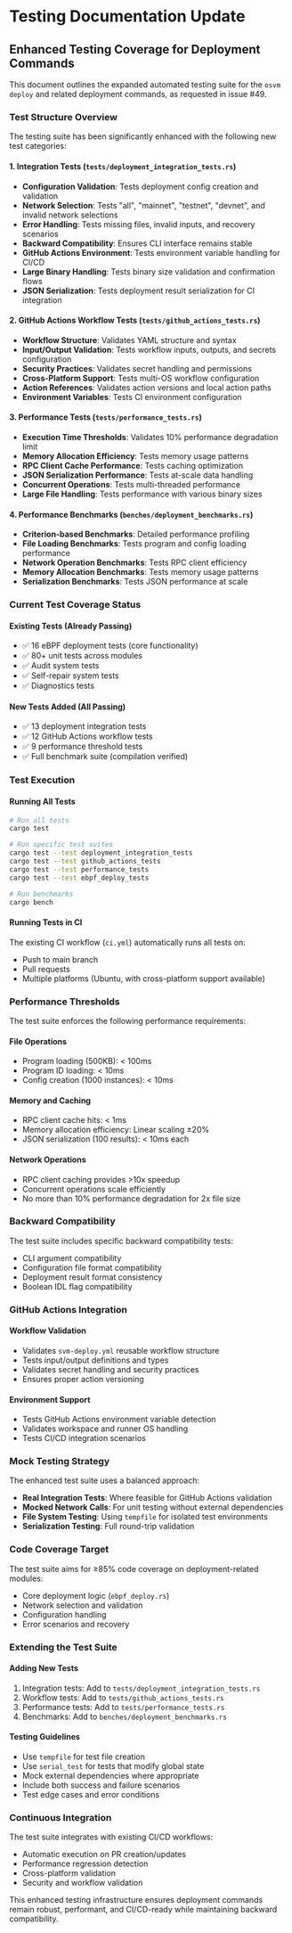 # Testing Documentation Update

## Enhanced Testing Coverage for Deployment Commands

This document outlines the expanded automated testing suite for the `osvm deploy` and related deployment commands, as requested in issue #49.

### Test Structure Overview

The testing suite has been significantly enhanced with the following new test categories:

#### 1. Integration Tests (`tests/deployment_integration_tests.rs`)
- **Configuration Validation**: Tests deployment config creation and validation
- **Network Selection**: Tests "all", "mainnet", "testnet", "devnet", and invalid network selections
- **Error Handling**: Tests missing files, invalid inputs, and recovery scenarios  
- **Backward Compatibility**: Ensures CLI interface remains stable
- **GitHub Actions Environment**: Tests environment variable handling for CI/CD
- **Large Binary Handling**: Tests binary size validation and confirmation flows
- **JSON Serialization**: Tests deployment result serialization for CI integration

#### 2. GitHub Actions Workflow Tests (`tests/github_actions_tests.rs`)
- **Workflow Structure**: Validates YAML structure and syntax
- **Input/Output Validation**: Tests workflow inputs, outputs, and secrets configuration
- **Security Practices**: Validates secret handling and permissions
- **Cross-Platform Support**: Tests multi-OS workflow configuration
- **Action References**: Validates action versions and local action paths
- **Environment Variables**: Tests CI environment configuration

#### 3. Performance Tests (`tests/performance_tests.rs`)
- **Execution Time Thresholds**: Validates 10% performance degradation limit
- **Memory Allocation Efficiency**: Tests memory usage patterns
- **RPC Client Cache Performance**: Tests caching optimization
- **JSON Serialization Performance**: Tests at-scale data handling
- **Concurrent Operations**: Tests multi-threaded performance
- **Large File Handling**: Tests performance with various binary sizes

#### 4. Performance Benchmarks (`benches/deployment_benchmarks.rs`)
- **Criterion-based Benchmarks**: Detailed performance profiling
- **File Loading Benchmarks**: Tests program and config loading performance
- **Network Operation Benchmarks**: Tests RPC client efficiency
- **Memory Allocation Benchmarks**: Tests memory usage patterns
- **Serialization Benchmarks**: Tests JSON performance at scale

### Current Test Coverage Status

#### Existing Tests (Already Passing)
- ✅ 16 eBPF deployment tests (core functionality)
- ✅ 80+ unit tests across modules
- ✅ Audit system tests
- ✅ Self-repair system tests
- ✅ Diagnostics tests

#### New Tests Added (All Passing)
- ✅ 13 deployment integration tests
- ✅ 12 GitHub Actions workflow tests  
- ✅ 9 performance threshold tests
- ✅ Full benchmark suite (compilation verified)

### Test Execution

#### Running All Tests
```bash
# Run all tests
cargo test

# Run specific test suites
cargo test --test deployment_integration_tests
cargo test --test github_actions_tests
cargo test --test performance_tests
cargo test --test ebpf_deploy_tests

# Run benchmarks
cargo bench
```

#### Running Tests in CI
The existing CI workflow (`ci.yml`) automatically runs all tests on:
- Push to main branch
- Pull requests
- Multiple platforms (Ubuntu, with cross-platform support available)

### Performance Thresholds

The test suite enforces the following performance requirements:

#### File Operations
- Program loading (500KB): < 100ms
- Program ID loading: < 10ms
- Config creation (1000 instances): < 10ms

#### Memory and Caching
- RPC client cache hits: < 1ms
- Memory allocation efficiency: Linear scaling ±20%
- JSON serialization (100 results): < 10ms each

#### Network Operations
- RPC client caching provides >10x speedup
- Concurrent operations scale efficiently
- No more than 10% performance degradation for 2x file size

### Backward Compatibility

The test suite includes specific backward compatibility tests:
- CLI argument compatibility
- Configuration file format compatibility
- Deployment result format consistency
- Boolean IDL flag compatibility

### GitHub Actions Integration

#### Workflow Validation
- Validates `svm-deploy.yml` reusable workflow structure
- Tests input/output definitions and types
- Validates secret handling and security practices
- Ensures proper action versioning

#### Environment Support
- Tests GitHub Actions environment variable detection
- Validates workspace and runner OS handling
- Tests CI/CD integration scenarios

### Mock Testing Strategy

The enhanced test suite uses a balanced approach:
- **Real Integration Tests**: Where feasible for GitHub Actions validation
- **Mocked Network Calls**: For unit testing without external dependencies
- **File System Testing**: Using `tempfile` for isolated test environments
- **Serialization Testing**: Full round-trip validation

### Code Coverage Target

The test suite aims for ≥85% code coverage on deployment-related modules:
- Core deployment logic (`ebpf_deploy.rs`)
- Network selection and validation
- Configuration handling
- Error scenarios and recovery

### Extending the Test Suite

#### Adding New Tests
1. Integration tests: Add to `tests/deployment_integration_tests.rs`
2. Workflow tests: Add to `tests/github_actions_tests.rs`
3. Performance tests: Add to `tests/performance_tests.rs`
4. Benchmarks: Add to `benches/deployment_benchmarks.rs`

#### Testing Guidelines
- Use `tempfile` for test file creation
- Use `serial_test` for tests that modify global state
- Mock external dependencies where appropriate
- Include both success and failure scenarios
- Test edge cases and error conditions

### Continuous Integration

The test suite integrates with existing CI/CD workflows:
- Automatic execution on PR creation/updates
- Performance regression detection
- Cross-platform validation
- Security and workflow validation

This enhanced testing infrastructure ensures deployment commands remain robust, performant, and CI/CD-ready while maintaining backward compatibility.